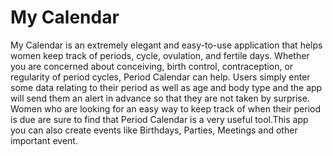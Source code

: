 # My Calendar
My Calendar is an extremely elegant and easy-to-use application that helps women keep track of periods, cycle, ovulation, and fertile days. Whether you are concerned about conceiving, birth control, contraception, or regularity of period cycles, Period Calendar can help.
Users simply enter some data relating to their period as well as age and body type and the app will send them an alert in advance so that they are not taken by surprise. Women who are looking for an easy way to keep track of when their period is due are sure to find that Period Calendar is a very useful tool.This app you can also create events like Birthdays, Parties, Meetings and other important event.
